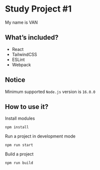# Study Project #1

My name is VAN

## What’s included?

- React
- TailwindCSS
- ESLint
- Webpack

## Notice

Minimum supported `Node.js` version is `16.0.0`

## How to use it?

Install modules

```
npm install
```

Run a project in development mode

```
npm run start
```

Build a project

```
npm run build
```
